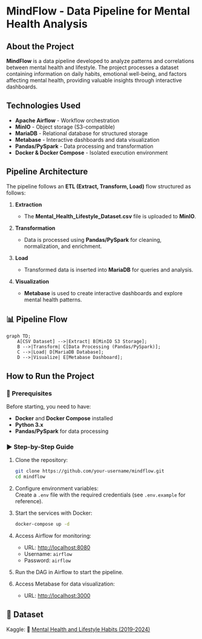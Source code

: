 # **MindFlow - Data Pipeline for Mental Health Analysis**

## **About the Project**  
**MindFlow** is a data pipeline developed to analyze patterns and correlations between mental health and lifestyle. The project processes a dataset containing information on daily habits, emotional well-being, and factors affecting mental health, providing valuable insights through interactive dashboards.  

## **Technologies Used**  
- **Apache Airflow** - Workflow orchestration  
- **MinIO** - Object storage (S3-compatible)  
- **MariaDB** - Relational database for structured storage  
- **Metabase** - Interactive dashboards and data visualization  
- **Pandas/PySpark** - Data processing and transformation  
- **Docker & Docker Compose** - Isolated execution environment  

## **Pipeline Architecture**  
The pipeline follows an **ETL (Extract, Transform, Load)** flow structured as follows:  

1. **Extraction**  
   - The **Mental_Health_Lifestyle_Dataset.csv** file is uploaded to **MinIO**.  

2. **Transformation**  
   - Data is processed using **Pandas/PySpark** for cleaning, normalization, and enrichment.  

3. **Load**  
   - Transformed data is inserted into **MariaDB** for queries and analysis.  

4. **Visualization**  
   - **Metabase** is used to create interactive dashboards and explore mental health patterns.  

## **📊 Pipeline Flow**  
```mermaid
graph TD;
    A[CSV Dataset] -->|Extract| B[MinIO S3 Storage];
    B -->|Transform| C[Data Processing (Pandas/PySpark)];
    C -->|Load| D[MariaDB Database];
    D -->|Visualize| E[Metabase Dashboard];
```

## **How to Run the Project**

### **📂 Prerequisites**  
Before starting, you need to have:  
- **Docker** and **Docker Compose** installed  
- **Python 3.x**  
- **Pandas/PySpark** for data processing  

### **▶️ Step-by-Step Guide**  

1. Clone the repository:  
   ```bash
   git clone https://github.com/your-username/mindflow.git  
   cd mindflow
   ```

2. Configure environment variables:  
   Create a `.env` file with the required credentials (see `.env.example` for reference).  

3. Start the services with Docker:  
   ```bash
   docker-compose up -d
   ```

4. Access Airflow for monitoring:  
   - URL: [http://localhost:8080](http://localhost:8080)  
   - Username: `airflow`  
   - Password: `airflow`  

5. Run the DAG in Airflow to start the pipeline.  

6. Access Metabase for data visualization:  
   - URL: [http://localhost:3000](http://localhost:3000)

## **📜 Dataset**  
Kaggle: 🧠 [Mental Health and Lifestyle Habits (2019-2024)](https://www.kaggle.com/datasets/mental-health-and-lifestyle)

